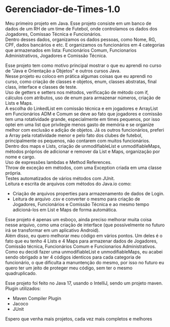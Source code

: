 # Gerenciador-de-Times-1.0
Meu primeiro projeto em Java. Esse projeto consiste em um banco de dados de um RH de um time de Futebol, onde controlamos os dados dos Jogadores, Comissao Técnica e Funcionários.<br />
Dentro desses dados, organizamos os dados pessoas, como Nome, RG, CPF, dados bancários e etc. E organizamos os funcionários em 4 categorias que armazenados em lista: Funcionários Comum, Funcionarios Administrativos, Jogadores e Comissão Técnica.

Esse projeto tem como motivo principal mostrar o que eu aprendi no curso de "Java e Orientação a Objetos" e outros cursos Java.<br />
Nesse projeto eu coloco em prática algumas coisas que eu aprendi no curso, como criação de classes e objetos, enum, classes abstratas, final class, interface e classes de teste.<br />
Uso de getters e setters nos métodos, verificação de método com if, cálculos com atributos, uso de enum para armazenar números, criação de Lists e Maps.<br />
A escolha do LinkedList em comissão técnica e em jogadores e ArrayList em Funcionários ADM e Comum se deve ao fato que jogadores e comissão tem uma rotatividade grande, especialmente em times pequenos, por isso optei em uma list que privilegie menos gasto de memória e se organize melhor com exclusão e adição de objetos. Já os outros funcionários, preferi a Array pela rotatividade menor e pelo fato dos clubes de futebol, principalmente os pequenos, não contarem com muitos funcionários. <br /> 
Dentro dos maps e Lists, criação de unmodifiableList e unmodifiableMaps, métodos próprios de adicionar e remover da List e Maps, organização por nome e cargo.<br />
Uso de expressões lambdas e Method References.<br />
Throw de exceção em métodos, com uma Exception criada em uma classe própria.<br />
Testes automatizados de vários métodos com JUnit.<br />
Leitura e escrita de arquivos com métodos do Java.io como: 
- Criação de arquivos properties para armazenamento de dados de Login.<br />
- Leitura de arquivo .csv e converter o mesmo para criação de Jogadores, Funcionários e Comissão Técnica e ao mesmo tempo adicioná-los em List e Maps de forma automática.

Esse projeto é apenas um esboço, ainda preciso melhorar muita coisa nesse arquivo, como uma criação de interface (que possívelmente no futuro irá se transformar em um aplicativo Android).<br />
Além disso, eu quero melhorar meu código em vários pontos. Um deles é o fato que eu tenho 4 Lists e 4 Maps para armazenar dados de Jogadores, Comissão técnica, Funcionários Comum e Funcionarios Administrativos.<br />
Como eu decidi fazer uma unmodifiableList e unmodifiableMaps, eu acabei sendo obrigado a ter 4 códigos identicos para cada categoria de funcionário, o que dificulta a manuntenção do mesmo, por isso no futuro eu quero ter um jeito de proteger meu código, sem ter o mesmo quadruplicado.

Esse projeto foi feito no Java 17, usando o IntelliJ, sendo um projeto maven.<br />
Plugin utilizados:<br />
- Maven Compiler Plugin <br />
- Jacoco <br />
- JUnit<br />

Espero que venha mais projetos, cada vez mais completos e melhores
